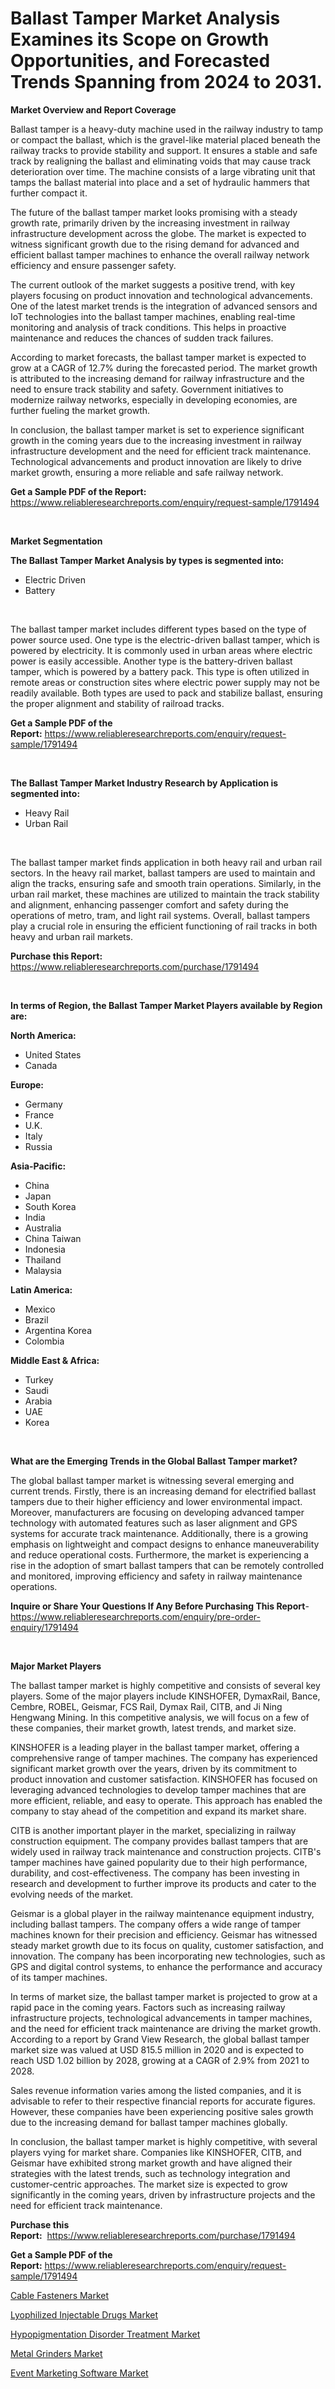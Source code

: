 <p><h1>Ballast Tamper Market Analysis Examines its Scope on Growth Opportunities, and Forecasted Trends Spanning from 2024 to 2031.</h1></p><p><strong>Market Overview and Report Coverage</strong></p>
<p><p>Ballast tamper is a heavy-duty machine used in the railway industry to tamp or compact the ballast, which is the gravel-like material placed beneath the railway tracks to provide stability and support. It ensures a stable and safe track by realigning the ballast and eliminating voids that may cause track deterioration over time. The machine consists of a large vibrating unit that tamps the ballast material into place and a set of hydraulic hammers that further compact it.</p><p>The future of the ballast tamper market looks promising with a steady growth rate, primarily driven by the increasing investment in railway infrastructure development across the globe. The market is expected to witness significant growth due to the rising demand for advanced and efficient ballast tamper machines to enhance the overall railway network efficiency and ensure passenger safety.</p><p>The current outlook of the market suggests a positive trend, with key players focusing on product innovation and technological advancements. One of the latest market trends is the integration of advanced sensors and IoT technologies into the ballast tamper machines, enabling real-time monitoring and analysis of track conditions. This helps in proactive maintenance and reduces the chances of sudden track failures.</p><p>According to market forecasts, the ballast tamper market is expected to grow at a CAGR of 12.7% during the forecasted period. The market growth is attributed to the increasing demand for railway infrastructure and the need to ensure track stability and safety. Government initiatives to modernize railway networks, especially in developing economies, are further fueling the market growth.</p><p>In conclusion, the ballast tamper market is set to experience significant growth in the coming years due to the increasing investment in railway infrastructure development and the need for efficient track maintenance. Technological advancements and product innovation are likely to drive market growth, ensuring a more reliable and safe railway network.</p></p>
<p><strong>Get a Sample PDF of the Report:</strong> <a href="https://www.reliableresearchreports.com/enquiry/request-sample/1791494">https://www.reliableresearchreports.com/enquiry/request-sample/1791494</a></p>
<p>&nbsp;</p>
<p><strong>Market Segmentation</strong></p>
<p><strong>The Ballast Tamper Market Analysis by types is segmented into:</strong></p>
<p><ul><li>Electric Driven</li><li>Battery</li></ul></p>
<p>&nbsp;</p>
<p><p>The ballast tamper market includes different types based on the type of power source used. One type is the electric-driven ballast tamper, which is powered by electricity. It is commonly used in urban areas where electric power is easily accessible. Another type is the battery-driven ballast tamper, which is powered by a battery pack. This type is often utilized in remote areas or construction sites where electric power supply may not be readily available. Both types are used to pack and stabilize ballast, ensuring the proper alignment and stability of railroad tracks.</p></p>
<p><strong>Get a Sample PDF of the Report:</strong>&nbsp;<a href="https://www.reliableresearchreports.com/enquiry/request-sample/1791494">https://www.reliableresearchreports.com/enquiry/request-sample/1791494</a></p>
<p>&nbsp;</p>
<p><strong>The Ballast Tamper Market Industry Research by Application is segmented into:</strong></p>
<p><ul><li>Heavy Rail</li><li>Urban Rail</li></ul></p>
<p>&nbsp;</p>
<p><p>The ballast tamper market finds application in both heavy rail and urban rail sectors. In the heavy rail market, ballast tampers are used to maintain and align the tracks, ensuring safe and smooth train operations. Similarly, in the urban rail market, these machines are utilized to maintain the track stability and alignment, enhancing passenger comfort and safety during the operations of metro, tram, and light rail systems. Overall, ballast tampers play a crucial role in ensuring the efficient functioning of rail tracks in both heavy and urban rail markets.</p></p>
<p><strong>Purchase this Report:</strong>&nbsp; <a href="https://www.reliableresearchreports.com/purchase/1791494">https://www.reliableresearchreports.com/purchase/1791494</a></p>
<p>&nbsp;</p>
<p><strong>In terms of Region, the Ballast Tamper Market Players available by Region are:</strong></p>
<p>
    <p> <strong> North America: </strong>
        <ul>
            <li>United States</li>
            <li>Canada</li>
        </ul>
        </p> 
    <p> <strong> Europe: </strong>
        <ul>
            <li>Germany</li>
            <li>France</li>
            <li>U.K.</li>
            <li>Italy</li>
            <li>Russia</li>
        </ul>
        </p> 
    <p> <strong> Asia-Pacific: </strong>
        <ul>
            <li>China</li>
            <li>Japan</li>
            <li>South Korea</li>
            <li>India</li>
            <li>Australia</li>
            <li>China Taiwan</li>
            <li>Indonesia</li>
            <li>Thailand</li>
            <li>Malaysia</li>
        </ul>
        </p> 
    <p> <strong> Latin America: </strong>
        <ul>
            <li>Mexico</li>
            <li>Brazil</li>
            <li>Argentina Korea</li>
            <li>Colombia</li>
        </ul>
        </p> 
    <p> <strong> Middle East & Africa: </strong>
        <ul>
            <li>Turkey</li>
            <li>Saudi</li>
            <li>Arabia</li>
            <li>UAE</li>
            <li>Korea</li>
        </ul>
    </p>
    </p>
<p>&nbsp;</p>
<p><strong>What are the Emerging Trends in the Global Ballast Tamper market?</strong></p>
<p><p>The global ballast tamper market is witnessing several emerging and current trends. Firstly, there is an increasing demand for electrified ballast tampers due to their higher efficiency and lower environmental impact. Moreover, manufacturers are focusing on developing advanced tamper technology with automated features such as laser alignment and GPS systems for accurate track maintenance. Additionally, there is a growing emphasis on lightweight and compact designs to enhance maneuverability and reduce operational costs. Furthermore, the market is experiencing a rise in the adoption of smart ballast tampers that can be remotely controlled and monitored, improving efficiency and safety in railway maintenance operations.</p></p>
<p><strong>Inquire or Share Your Questions If Any Before Purchasing This Report</strong>- <a href="https://www.reliableresearchreports.com/enquiry/pre-order-enquiry/1791494">https://www.reliableresearchreports.com/enquiry/pre-order-enquiry/1791494</a></p>
<p>&nbsp;</p>
<p><strong>Major Market Players</strong></p>
<p><p>The ballast tamper market is highly competitive and consists of several key players. Some of the major players include KINSHOFER, DymaxRail, Bance, Cembre, ROBEL, Geismar, FCS Rail, Dymax Rail, CITB, and Ji Ning Hengwang Mining. In this competitive analysis, we will focus on a few of these companies, their market growth, latest trends, and market size.</p><p>KINSHOFER is a leading player in the ballast tamper market, offering a comprehensive range of tamper machines. The company has experienced significant market growth over the years, driven by its commitment to product innovation and customer satisfaction. KINSHOFER has focused on leveraging advanced technologies to develop tamper machines that are more efficient, reliable, and easy to operate. This approach has enabled the company to stay ahead of the competition and expand its market share.</p><p>CITB is another important player in the market, specializing in railway construction equipment. The company provides ballast tampers that are widely used in railway track maintenance and construction projects. CITB's tamper machines have gained popularity due to their high performance, durability, and cost-effectiveness. The company has been investing in research and development to further improve its products and cater to the evolving needs of the market.</p><p>Geismar is a global player in the railway maintenance equipment industry, including ballast tampers. The company offers a wide range of tamper machines known for their precision and efficiency. Geismar has witnessed steady market growth due to its focus on quality, customer satisfaction, and innovation. The company has been incorporating new technologies, such as GPS and digital control systems, to enhance the performance and accuracy of its tamper machines.</p><p>In terms of market size, the ballast tamper market is projected to grow at a rapid pace in the coming years. Factors such as increasing railway infrastructure projects, technological advancements in tamper machines, and the need for efficient track maintenance are driving the market growth. According to a report by Grand View Research, the global ballast tamper market size was valued at USD 815.5 million in 2020 and is expected to reach USD 1.02 billion by 2028, growing at a CAGR of 2.9% from 2021 to 2028.</p><p>Sales revenue information varies among the listed companies, and it is advisable to refer to their respective financial reports for accurate figures. However, these companies have been experiencing positive sales growth due to the increasing demand for ballast tamper machines globally.</p><p>In conclusion, the ballast tamper market is highly competitive, with several players vying for market share. Companies like KINSHOFER, CITB, and Geismar have exhibited strong market growth and have aligned their strategies with the latest trends, such as technology integration and customer-centric approaches. The market size is expected to grow significantly in the coming years, driven by infrastructure projects and the need for efficient track maintenance.</p></p>
<p><strong>Purchase this Report:</strong>&nbsp;&nbsp;<a href="https://www.reliableresearchreports.com/purchase/1791494">https://www.reliableresearchreports.com/purchase/1791494</a></p>
<p></p>
<p><strong>Get a Sample PDF of the Report:</strong>&nbsp;<a href="https://www.reliableresearchreports.com/enquiry/request-sample/1791494">https://www.reliableresearchreports.com/enquiry/request-sample/1791494</a></p>
<p><p><a href="https://github.com/ChiragRP21/Market-Research-Report-List-2/blob/main/cable-fasteners-market.md">Cable Fasteners Market</a></p><p><a href="https://medium.com/@kathydavis04/lyophilized-injectable-drugs-market-insights-into-market-cagr-market-trends-and-growth-3ac9f7330615">Lyophilized Injectable Drugs Market</a></p><p><a href="https://medium.com/@kathydavis04/hypopigmentation-disorder-treatment-market-size-and-market-trends-complete-industry-overview-2023-839558b6c62d">Hypopigmentation Disorder Treatment Market</a></p><p><a href="https://github.com/ChiragRp1/Market-Research-Report-List-2/blob/main/metal-grinders-market.md">Metal Grinders Market</a></p><p><a href="https://medium.com/@kathydavis04/analyzing-event-marketing-software-market-global-industry-perspective-and-forecast-2023-to-2030-24191619e592">Event Marketing Software Market</a></p></p>